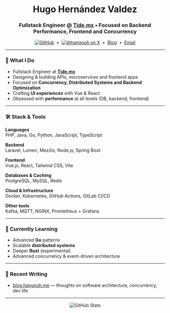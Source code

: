 <h1 align="center">Hugo Hernández Valdez</h1>
<h3 align="center">Fullstack Engineer @ <a href="https://tide.mx" target="_blank">Tide.mx</a> • Focused on Backend Performance, Frontend and Concurrency</h3>

<p align="center">
  <a href="https://github.com/gouh"><img src="https://img.shields.io/github/followers/gouh?label=GitHub&style=social" alt="GitHub" /></a>
  &nbsp;•&nbsp;
  <a href="https://x.com/hangouh" target="_blank"><img src="https://img.shields.io/twitter/follow/hangouh?logo=x&style=social" alt="@hangouh on X" /></a>
  &nbsp;•&nbsp;
  <a href="https://blog.hangouh.me" target="_blank">Blog</a>
  &nbsp;•&nbsp;
  <a href="mailto:hugohv10@gmail.com">Email</a>
</p>

---

### 🚀 What I Do

- Fullstack Engineer at **[Tide.mx](https://tide.mx)**  
- Designing & building APIs, microservices and frontend apps  
- Focused on **Concurrency, Distributed Systems and Backend Optimization**  
- Crafting **UI experiences** with Vue & React  
- Obsessed with **performance** at all levels (DB, backend, frontend)

---

### 🛠️ Stack & Tools

**Languages**  
PHP, Java, Go, Python, JavaScript, TypeScript

**Backend**  
Laravel, Lumen, Mezzio, Node.js, Spring Boot

**Frontend**  
Vue.js, React, Tailwind CSS, Vite

**Databases & Caching**  
PostgreSQL, MySQL, Redis

**Cloud & Infrastructure**  
Docker, Kubernetes, GitHub Actions, GitLab CI/CD

**Other tools**  
Kafka, MQTT, NGINX, Prometheus + Grafana

---

### 🌱 Currently Learning

- Advanced **Go** patterns  
- Scalable **distributed systems**  
- Deeper **Rust** (experimental)  
- Advanced concurrency & event-driven architecture

---

### 📝 Recent Writing

- [blog.hangouh.me](https://blog.hangouh.me) — thoughts on software architecture, concurrency, dev life

---

<p align="center">
  <img src="https://github-readme-stats.vercel.app/api?username=gouh&show_icons=true&hide_title=true&hide=contribs&hide_rank=true&theme=default" alt="GitHub Stats" />
</p>
